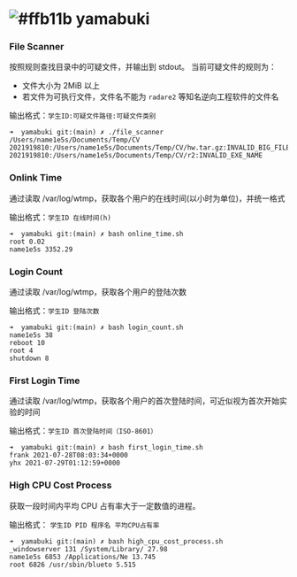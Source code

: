 # ![#ffb11b](https://via.placeholder.com/15/ffb11b/000000?text=+) yamabuki

### File Scanner

按照规则查找目录中的可疑文件，并输出到 stdout。
当前可疑文件的规则为：
- 文件大小为 2MiB 以上
- 若文件为可执行文件，文件名不能为 `radare2` 等知名逆向工程软件的文件名

输出格式：`学生ID:可疑文件路径:可疑文件类别`

```
➜  yamabuki git:(main) ✗ ./file_scanner /Users/name1e5s/Documents/Temp/CV
2021919810:/Users/name1e5s/Documents/Temp/CV/hw.tar.gz:INVALID_BIG_FILE
2021919810:/Users/name1e5s/Documents/Temp/CV/r2:INVALID_EXE_NAME
```

### Onlink Time

通过读取 /var/log/wtmp，获取各个用户的在线时间(以小时为单位)，并统一格式

输出格式：`学生ID 在线时间(h)`

```
➜  yamabuki git:(main) ✗ bash online_time.sh
root 0.02
name1e5s 3352.29
```

### Login Count

通过读取 /var/log/wtmp，获取各个用户的登陆次数

输出格式：`学生ID 登陆次数`

```
➜  yamabuki git:(main) ✗ bash login_count.sh
name1e5s 38
reboot 10
root 4
shutdown 8
```

### First Login Time

通过读取 /var/log/wtmp，获取各个用户的首次登陆时间，可近似视为首次开始实验的时间

输出格式：`学生ID 首次登陆时间（ISO-8601）`

```
➜  yamabuki git:(main) ✗ bash first_login_time.sh
frank 2021-07-28T08:03:34+0000
yhx 2021-07-29T01:12:59+0000
```

### High CPU Cost Process

获取一段时间内平均 CPU 占有率大于一定数值的进程。

输出格式： `学生ID PID 程序名 平均CPU占有率`

```
➜  yamabuki git:(main) ✗ bash high_cpu_cost_process.sh
_windowserver 131 /System/Library/ 27.98
name1e5s 6853 /Applications/Ne 13.745
root 6826 /usr/sbin/blueto 5.515
```